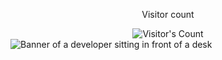 <div align="center"> 
  <p>Visitor count</p>
  <img src="https://profile-counter.glitch.me/{USERNAME}/count.svg" alt="Visitor's Count" />
</div>

<img src="https://github.com/{USERNAME}/{USERNAME}/blob/main/software-developer.png" alt="Banner of a developer sitting in front of a desk">
